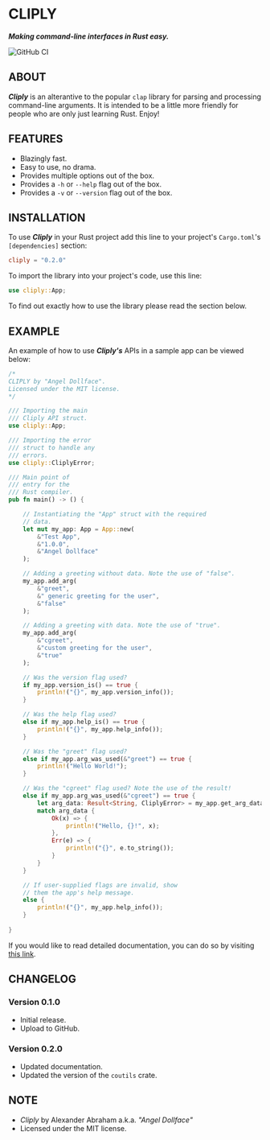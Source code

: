 # CLIPLY

***Making command-line interfaces in Rust easy.***

![GitHub CI](https://github.com/angeldollface/cliply/actions/workflows/rust.yml/badge.svg)

## ABOUT

***Cliply*** is an alterantive to the popular `clap` library for parsing and processing command-line arguments. It is intended to be a little more friendly for people who are only just learning Rust. Enjoy!

## FEATURES

- Blazingly fast.
- Easy to use, no drama.
- Provides multiple options out of the box.
- Provides a `-h` or `--help` flag out of the box.
- Provides a `-v` or `--version` flag out of the box.

## INSTALLATION

To use ***Cliply*** in your Rust project add this line to your project's `Cargo.toml`'s `[dependencies]` section:

```TOML
cliply = "0.2.0"
```

To import the library into your project's code, use this line:

```Rust
use cliply::App;
```

To find out exactly how to use the library please read the section below.

## EXAMPLE

An example of how to use ***Cliply's*** APIs in a sample app can be viewed below:

```Rust
/*
CLIPLY by "Angel Dollface".
Licensed under the MIT license.
*/

/// Importing the main
/// Cliply API struct.
use cliply::App;

/// Importing the error
/// struct to handle any
/// errors.
use cliply::CliplyError;

/// Main point of
/// entry for the 
/// Rust compiler.
pub fn main() -> () {

    // Instantiating the "App" struct with the required
    // data.
    let mut my_app: App = App::new(
        &"Test App",
        &"1.0.0",
        &"Angel Dollface"
    );

    // Adding a greeting without data. Note the use of "false".
    my_app.add_arg(
        &"greet", 
        &" generic greeting for the user", 
        &"false"
    );

    // Adding a greeting with data. Note the use of "true".
    my_app.add_arg(
        &"cgreet", 
        &"custom greeting for the user", 
        &"true"
    );

    // Was the version flag used?
    if my_app.version_is() == true {
        println!("{}", my_app.version_info());
    }

    // Was the help flag used?
    else if my_app.help_is() == true {
        println!("{}", my_app.help_info());
    }

    // Was the "greet" flag used?
    else if my_app.arg_was_used(&"greet") == true {
        println!("Hello World!");
    }

    // Was the "cgreet" flag used? Note the use of the result!
    else if my_app.arg_was_used(&"cgreet") == true {
        let arg_data: Result<String, CliplyError> = my_app.get_arg_data(&"cgreet");
        match arg_data {
            Ok(x) => {
                println!("Hello, {}!", x);
            },
            Err(e) => {
                println!("{}", e.to_string());
            }
        }
    }

    // If user-supplied flags are invalid, show
    // them the app's help message.
    else {
        println!("{}", my_app.help_info());
    }
    
}
```

If you would like to read detailed documentation, you can do so by visiting [this link](https://docs.rs/cliply/0.2.0).

## CHANGELOG

### Version 0.1.0

- Initial release.
- Upload to GitHub.

### Version 0.2.0

- Updated documentation.
- Updated the version of the `coutils` crate.

## NOTE

- *Cliply* by Alexander Abraham a.k.a. *"Angel Dollface"*
- Licensed under the MIT license.
